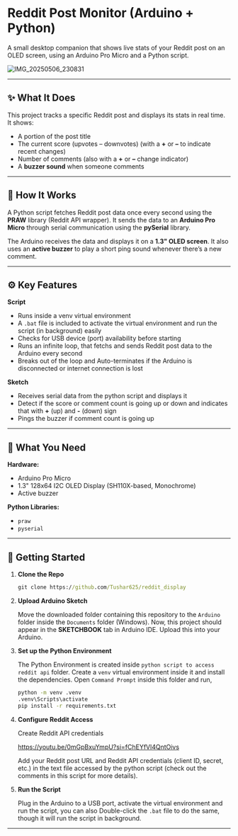 # Reddit Post Monitor (Arduino + Python)

A small desktop companion that shows live stats of your Reddit post on an OLED screen, using an Arduino Pro Micro and a Python script.

![IMG_20250506_230831](https://github.com/user-attachments/assets/8c2c894d-d41e-4944-a10e-a3bdb4b23da3)

---

## ✨ What It Does

This project tracks a specific Reddit post and displays its stats in real time. It shows:

* A portion of the post title
* The current score (upvotes – downvotes) (with a **+** or **–** to indicate recent changes)
* Number of comments (also with a **+** or **–** change indicator)
* A **buzzer sound** when someone comments

---

## 🔧 How It Works

A Python script fetches Reddit post data once every second using the **PRAW** library (Reddit API wrapper). It sends the data to an **Arduino Pro Micro** through serial communication using the **pySerial** library.

The Arduino receives the data and displays it on a **1.3" OLED screen**. It also uses an **active buzzer** to play a short ping sound whenever there’s a new comment.

---

## ⚙️ Key Features

**Script**

* Runs inside a venv virtual environment
* A `.bat` file is included to activate the virtual environment and run the script (in background) easily
* Checks for USB device (port) availability before starting
* Runs an infinite loop, that fetchs and sends Reddit post data to the Arduino every second
* Breaks out of the loop and Auto-terminates if the Arduino is disconnected or internet connection is lost

**Sketch**

* Receives serial data from the python script and displays it
* Detect if the score or comment count is going up or down and indicates that with **+** (up) and **-** (down) sign
* Pings the buzzer if comment count is going up

---

## 🧰 What You Need

**Hardware:**

* Arduino Pro Micro
* 1.3" 128x64 I2C OLED Display (SH110X-based, Monochrome)
* Active buzzer

**Python Libraries:**

* `praw`
* `pyserial`

---

## 🚀 Getting Started

1. **Clone the Repo**

   ```cmd
   git clone https://github.com/Tushar625/reddit_display
   ```

2. **Upload Arduino Sketch**
   
   Move the downloaded folder containing this repository to the `Arduino` folder inside the `Documents` folder (Windows). Now, this project should appear in the **SKETCHBOOK** tab in Arduino IDE. Upload this into your Arduino.

3. **Set up the Python Environment**

   The Python Environment is created inside `python script to access reddit api` folder. Create a `venv` virtual environment inside it and install the dependencies. Open `Command Prompt` inside this folder and run,
   
   ```cmd
   python -m venv .venv
   .venv\Scripts\activate
   pip install -r requirements.txt
   ```

4. **Configure Reddit Access**

   Create Reddit API credentials

   https://youtu.be/0mGpBxuYmpU?si=fChEYfVl4QntOivs

   Add your Reddit post URL and Reddit API credentials (client ID, secret, etc.) in the text file accessed by the python script (check out the comments in this script for more details).

5. **Run the Script**
   
   Plug in the Arduino to a USB port, activate the virtual environment and run the script, you can also Double-click the `.bat` file to do the same, though it will run the script in background.

---